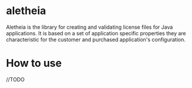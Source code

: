 # aletheia
Aletheia is the library for creating and validating license files for Java applications. It is based on a set of 
application specific properties they are characteristic for the customer and purchased application's configuration.

# How to use

//TODO
